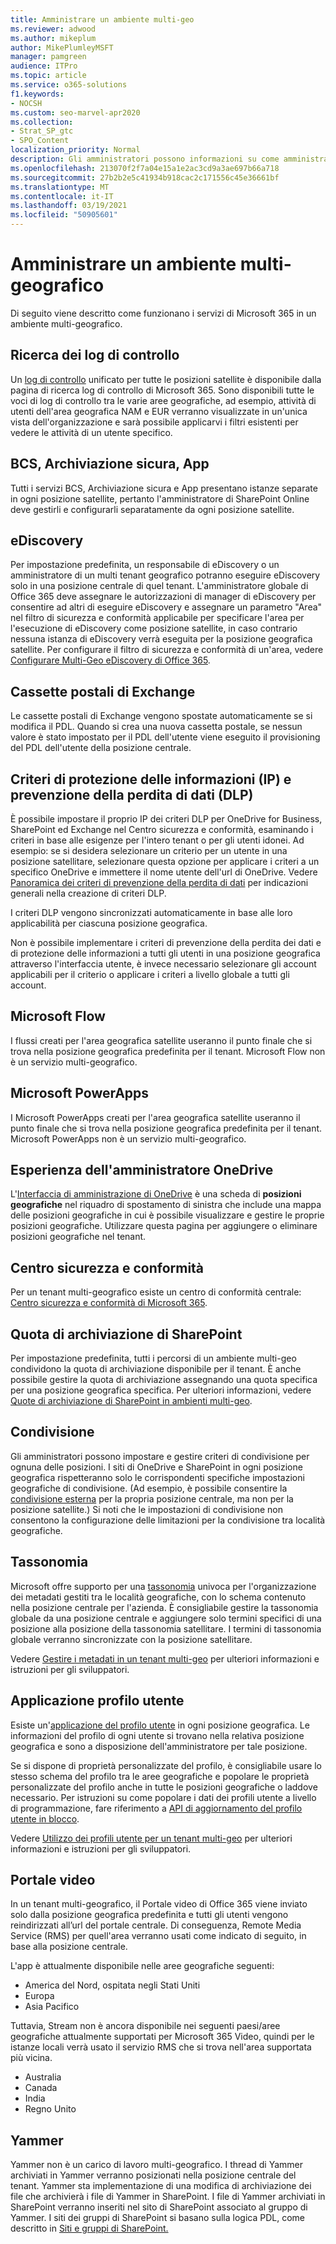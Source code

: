```yaml
---
title: Amministrare un ambiente multi-geo
ms.reviewer: adwood
ms.author: mikeplum
author: MikePlumleyMSFT
manager: pamgreen
audience: ITPro
ms.topic: article
ms.service: o365-solutions
f1.keywords:
- NOCSH
ms.custom: seo-marvel-apr2020
ms.collection:
- Strat_SP_gtc
- SPO_Content
localization_priority: Normal
description: Gli amministratori possono informazioni su come amministrare i servizi di SharePoint e OneDrive in un ambiente multi-geografico.
ms.openlocfilehash: 213070f2f7a04e15a1e2ac3cd9a3ae697b66a718
ms.sourcegitcommit: 27b2b2e5c41934b918cac2c171556c45e36661bf
ms.translationtype: MT
ms.contentlocale: it-IT
ms.lasthandoff: 03/19/2021
ms.locfileid: "50905601"
---
```

# <a name="administering-a-multi-geo-environment"></a>Amministrare un ambiente multi-geografico

Di seguito viene descritto come funzionano i servizi di Microsoft 365 in un ambiente multi-geografico.

## <a name="audit-log-search"></a>Ricerca dei log di controllo

Un [log di controllo](https://support.office.com/article/0d4d0f35-390b-4518-800e-0c7ec95e946c) unificato per tutte le posizioni satellite è disponibile dalla pagina di ricerca log di controllo di Microsoft 365. Sono disponibili tutte le voci di log di controllo tra le varie aree geografiche, ad esempio, attività di utenti dell'area geografica NAM e EUR verranno visualizzate in un'unica vista dell'organizzazione e sarà possibile applicarvi i filtri esistenti per vedere le attività di un utente specifico.

## <a name="bcs-secure-store-apps"></a>BCS, Archiviazione sicura, App

Tutti i servizi BCS, Archiviazione sicura e App presentano istanze separate in ogni posizione satellite, pertanto l'amministratore di SharePoint Online deve gestirli e configurarli separatamente da ogni posizione satellite.

## <a name="ediscovery"></a>eDiscovery 

Per impostazione predefinita, un responsabile di eDiscovery o un amministratore di un multi tenant geografico potranno eseguire eDiscovery solo in una posizione centrale di quel tenant. L'amministratore globale di Office 365 deve assegnare le autorizzazioni di manager di eDiscovery per consentire ad altri di eseguire eDiscovery e assegnare un parametro "Area" nel filtro di sicurezza e conformità applicabile per specificare l'area per l'esecuzione di eDiscovery come posizione satellite, in caso contrario nessuna istanza di eDiscovery verrà eseguita per la posizione geografica satellite. Per configurare il filtro di sicurezza e conformità di un'area, vedere [Configurare Multi-Geo eDiscovery di Office 365](multi-geo-ediscovery-configuration.md).

## <a name="exchange-mailboxes"></a>Cassette postali di Exchange

Le cassette postali di Exchange vengono spostate automaticamente se si modifica il PDL. Quando si crea una nuova cassetta postale, se nessun valore è stato impostato per il PDL dell'utente viene eseguito il provisioning del PDL dell'utente della posizione centrale.

## <a name="information-protection-ip-data-loss-prevention-dlp-policy"></a>Criteri di protezione delle informazioni (IP) e prevenzione della perdita di dati (DLP) 

È possibile impostare il proprio IP dei criteri DLP per OneDrive for Business, SharePoint ed Exchange nel Centro sicurezza e conformità, esaminando i criteri in base alle esigenze per l'intero tenant o per gli utenti idonei. Ad esempio: se si desidera selezionare un criterio per un utente in una posizione satellitare, selezionare questa opzione per applicare i criteri a un specifico OneDrive e immettere il nome utente dell'url di OneDrive. Vedere [Panoramica dei criteri di prevenzione della perdita di dati](https://support.office.com/article/1966b2a7-d1e2-4d92-ab61-42efbb137f5e) per indicazioni generali nella creazione di criteri DLP.

I criteri DLP vengono sincronizzati automaticamente in base alle loro applicabilità per ciascuna posizione geografica.

Non è possibile implementare i criteri di prevenzione della perdita dei dati e di protezione delle informazioni a tutti gli utenti in una posizione geografica attraverso l'interfaccia utente, è invece necessario selezionare gli account applicabili per il criterio o applicare i criteri a livello globale a tutti gli account.

## <a name="microsoft-flow"></a>Microsoft Flow

I flussi creati per l'area geografica satellite useranno il punto finale che si trova nella posizione geografica predefinita per il tenant.  Microsoft Flow non è un servizio multi-geografico. 

## <a name="microsoft-powerapps"></a>Microsoft PowerApps

I Microsoft PowerApps creati per l'area geografica satellite useranno il punto finale che si trova nella posizione geografica predefinita per il tenant. Microsoft PowerApps non è un servizio multi-geografico. 

## <a name="onedrive-administrator-experience"></a>Esperienza dell'amministratore OneDrive

L'[Interfaccia di amministrazione di OneDrive](https://admin.onedrive.com) è una scheda di **posizioni geografiche** nel riquadro di spostamento di sinistra che include una mappa delle posizioni geografiche in cui è possibile visualizzare e gestire le proprie posizioni geografiche. Utilizzare questa pagina per aggiungere o eliminare posizioni geografiche nel tenant.

## <a name="security-and-compliance-admin-center"></a>Centro sicurezza e conformità

Per un tenant multi-geografico esiste un centro di conformità centrale: [Centro sicurezza e conformità di Microsoft 365](https://protection.office.com/?rfr=AdminCenter\#/homepage).

## <a name="sharepoint-storage-quota"></a>Quota di archiviazione di SharePoint

Per impostazione predefinita, tutti i percorsi di un ambiente multi-geo condividono la quota di archiviazione disponibile per il tenant.  È anche possibile gestire la quota di archiviazione assegnando una quota specifica per una posizione geografica specifica. Per ulteriori informazioni, vedere [Quote di archiviazione di SharePoint in ambienti multi-geo](sharepoint-multi-geo-storage-quota.md).

## <a name="sharing"></a>Condivisione

Gli amministratori possono impostare e gestire criteri di condivisione per ognuna delle posizioni. I siti di OneDrive e SharePoint in ogni posizione geografica rispetteranno solo le corrispondenti specifiche impostazioni geografiche di condivisione. (Ad esempio, è possibile consentire la [condivisione esterna](https://support.office.com/article/C8A462EB-0723-4B0B-8D0A-70FEAFE4BE85) per la propria posizione centrale, ma non per la posizione satellite.) Si noti che le impostazioni di condivisione non consentono la configurazione delle limitazioni per la condivisione tra località geografiche.

## <a name="taxonomy"></a>Tassonomia

Microsoft offre supporto per una [tassonomia](/sharepoint/managed-metadata) univoca per l'organizzazione dei metadati gestiti tra le località geografiche, con lo schema contenuto nella posizione centrale per l'azienda. È consigliabile gestire la tassonomia globale da una posizione centrale e aggiungere solo termini specifici di una posizione alla posizione della tassonomia satellitare. I termini di tassonomia globale verranno sincronizzate con la posizione satellitare.

Vedere [Gestire i metadati in un tenant multi-geo](/sharepoint/dev/solution-guidance/multigeo-managedmetadata) per ulteriori informazioni e istruzioni per gli sviluppatori.

## <a name="user-profile-application"></a>Applicazione profilo utente

Esiste un'[applicazione del profilo utente](/sharepoint/manage-user-profiles) in ogni posizione geografica. Le informazioni del profilo di ogni utente si trovano nella relativa posizione geografica e sono a disposizione dell'amministratore per tale posizione.

Se si dispone di proprietà personalizzate del profilo, è consigliabile usare lo stesso schema del profilo tra le aree geografiche e popolare le proprietà personalizzate del profilo anche in tutte le posizioni geografiche o laddove necessario.  Per istruzioni su come popolare i dati dei profili utente a livello di programmazione, fare riferimento a [API di aggiornamento del profilo utente in blocco](/sharepoint/dev/solution-guidance/bulk-user-profile-update-api-for-sharepoint-online).

Vedere [Utilizzo dei profili utente per un tenant multi-geo](/sharepoint/dev/solution-guidance/multigeo-userprofileexperience) per ulteriori informazioni e istruzioni per gli sviluppatori.

## <a name="video-portal"></a>Portale video

In un tenant multi-geografico, il Portale video di Office 365 viene inviato solo dalla posizione geografica predefinita e tutti gli utenti vengono reindirizzati all’url del portale centrale. Di conseguenza, Remote Media Service (RMS) per quell'area verranno usati come indicato di seguito, in base alla posizione centrale.

L'app è attualmente disponibile nelle aree geografiche seguenti:

- America del Nord, ospitata negli Stati Uniti 
- Europa
- Asia Pacifico

Tuttavia, Stream non è ancora disponibile nei seguenti paesi/aree geografiche attualmente supportati per Microsoft 365 Video, quindi per le istanze locali verrà usato il servizio RMS che si trova nell'area supportata più vicina.

- Australia
- Canada
- India
- Regno Unito

## <a name="yammer"></a>Yammer

Yammer non è un carico di lavoro multi-geografico. I thread di Yammer archiviati in Yammer verranno posizionati nella posizione centrale del tenant. Yammer sta implementazione di una modifica di archiviazione dei file che archivierà i file di Yammer in SharePoint. I file di Yammer archiviati in SharePoint verranno inseriti nel sito di SharePoint associato al gruppo di Yammer. I siti dei gruppi di SharePoint si basano sulla logica PDL, come descritto in [Siti e gruppi di SharePoint.](multi-geo-capabilities-in-onedrive-and-sharepoint-online-in-microsoft-365.md#sharepoint-sites-and-groups)
